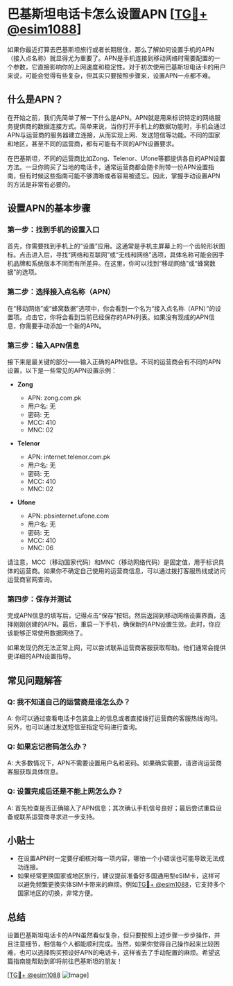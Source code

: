 # 巴基斯坦电话卡怎么设置APN [[TG💪+ @esim1088](https://t.me/s/esim1088)]

如果你最近打算去巴基斯坦旅行或者长期居住，那么了解如何设置手机的APN（接入点名称）就显得尤为重要了。APN是手机连接到移动网络时需要配置的一个参数，它直接影响你的上网速度和稳定性。对于初次使用巴基斯坦电话卡的用户来说，可能会觉得有些复杂，但其实只要按照步骤来，设置APN一点都不难。

## 什么是APN？

在开始之前，我们先简单了解一下什么是APN。APN就是用来标识特定的网络服务提供商的数据连接方式。简单来说，当你打开手机上的数据功能时，手机会通过APN与运营商的服务器建立连接，从而实现上网、发送短信等功能。不同的国家和地区，甚至不同的运营商，都有可能有不同的APN设置要求。

在巴基斯坦，不同的运营商比如Zong、Telenor、Ufone等都提供各自的APN设置方法。一旦你购买了当地的电话卡，通常运营商都会随卡附带一份APN设置指南，但有时候这些指南可能不够清晰或者容易被遗忘。因此，掌握手动设置APN的方法是非常有必要的。

## 设置APN的基本步骤

### 第一步：找到手机的设置入口

首先，你需要找到手机上的“设置”应用。这通常是手机主屏幕上的一个齿轮形状图标。点击进入后，寻找“网络和互联网”或“无线和网络”选项，具体名称可能会因手机品牌和系统版本不同而有所差异。在这里，你可以找到“移动网络”或“蜂窝数据”的选项。

### 第二步：选择接入点名称（APN）

在“移动网络”或“蜂窝数据”选项中，你会看到一个名为“接入点名称（APN）”的设置项。点击它，你将会看到当前已经保存的APN列表。如果没有现成的APN信息，你需要手动添加一个新的APN。

### 第三步：输入APN信息

接下来是最关键的部分——输入正确的APN信息。不同的运营商会有不同的APN设置，以下是一些常见的APN设置示例：

- **Zong**  
  - APN: zong.com.pk  
  - 用户名: 无  
  - 密码: 无  
  - MCC: 410  
  - MNC: 02  

- **Telenor**  
  - APN: internet.telenor.com.pk  
  - 用户名: 无  
  - 密码: 无  
  - MCC: 410  
  - MNC: 02  

- **Ufone**  
  - APN: pbsinternet.ufone.com  
  - 用户名: 无  
  - 密码: 无  
  - MCC: 410  
  - MNC: 06  

请注意，MCC（移动国家代码）和MNC（移动网络代码）是固定值，用于标识具体的运营商。如果你不确定自己使用的运营商信息，可以通过拨打客服热线或访问运营商官网查询。

### 第四步：保存并测试

完成APN信息的填写后，记得点击“保存”按钮。然后返回到移动网络设置界面，选择刚刚创建的APN。最后，重启一下手机，确保新的APN设置生效。此时，你应该能够正常使用数据网络了。

如果发现仍然无法正常上网，可以尝试联系运营商客服获取帮助。他们通常会提供更详细的APN设置指导。

## 常见问题解答

### Q: 我不知道自己的运营商是谁怎么办？
A: 你可以通过查看电话卡包装盒上的信息或者直接拨打运营商的客服热线询问。另外，也可以通过发送短信至指定号码进行查询。

### Q: 如果忘记密码怎么办？
A: 大多数情况下，APN不需要设置用户名和密码。如果确实需要，请咨询运营商客服获取具体信息。

### Q: 设置完成后还是不能上网怎么办？
A: 首先检查是否正确输入了APN信息；其次确认手机信号良好；最后尝试重启设备或联系运营商寻求进一步支持。

## 小贴士

- 在设置APN时一定要仔细核对每一项内容，哪怕一个小错误也可能导致无法成功连接。
- 如果经常更换国家或地区旅行，建议提前准备好多国通用型eSIM卡，这样可以避免频繁更换实体SIM卡带来的麻烦。例如[TG💪+ @esim1088](https://t.me/s/esim1088)，它支持多个国家地区的切换，非常方便。

## 总结

设置巴基斯坦电话卡的APN虽然看似复杂，但只要按照上述步骤一步步操作，并且注意细节，相信每个人都能顺利完成。当然，如果你觉得自己操作起来比较困难，也可以选择购买预设好APN的电话卡，这样省去了手动配置的麻烦。希望这篇指南能帮助到即将前往巴基斯坦的朋友！

[[TG💪+ @esim1088](https://t.me/s/esim1088) ![Image](https://i.postimg.cc/4NQfJmqS/Snipaste-2025-05-13-00-14-12.png)]